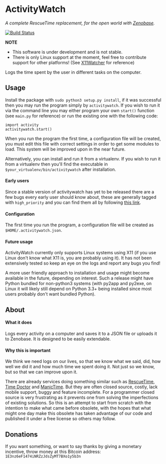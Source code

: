 # ActivityWatch
*A complete RescueTime replacement, for the open world with [Zenobase](http://zenobase.com).*

[![Build Status](https://travis-ci.org/ErikBjare/activitywatch.svg?branch=master)](https://travis-ci.org/ErikBjare/activitywatch)

**NOTE**
 - This software is under development and is not stable.
 - There is only Linux support at the moment, feel free to contribute support for other platforms! (See [X11Watcher](./activitywatch/watchers/linux.py) for reference)

Logs the time spent by the user in different tasks on the computer.

## Usage
Install the package with `sudo python3 setup.py install`, if it was successful then you may run the program simply by `activitywatch`. If you wish to run it via the command line you may either program your own `start()` function (see `main.py` for reference) or run the existing one with the following code:


    import activity
    activitywatch.start()


When you run the program the first time, a configuration file will be created, you must edit this file with correct settings in order to get some modules to load. This system will be improved upon in the near future.

Alternatively, you can install and run it from a virtualenv. If you wish to run it from a virtualenv then you'll find the executable in `$your_virtualenv/bin/activitywatch` after installation.

#### Early users

Since a stable version of activitywatch has yet to be released there are a few bugs every early user should know about, these are generally tagged with `high_priority` and you can find them all by following [this link](https://github.com/ErikBjare/activitywatch/labels/high%20priority).

#### Configuration
The first time you run the program, a configuration file will be created as `$HOME/.activitywatch.json`.

#### Future usage
ActivityWatch currently only supports Linux systems using X11 (if you use Linux don't know what X11 is, you are probably using it). It has not been extensively tested so keep an eye on the logs and report any bugs you find!

A more user friendly approach to installation and usage might become available in the future, depending on interest.
Such a release might have Python bundled for non-python3 systems (with py2app and py2exe, on Linux it will likely still depend on Python 3.3+ being installed since most users probably don't want bundled Python).

## About

#### What it does
Logs every activity on a computer and saves it to a JSON file or uploads it to Zenobase. It is designed to be easily extendable. 

#### Why this is important
We think we need logs on our lives, so that we know what we said, did, how well we did it and how much time we spent doing it. Not just so we know, but so that we can improve upon it.

There are already services doing something similar such as [RescueTime](https://www.rescuetime.com/), [Time Doctor](http://www.timedoctor.com/) and [ManicTime](http://www.manictime.com/). But they are often closed source, costly, lack mobile support, buggy and feature incomplete. For a programmer closed source is very frustrating as it prevents one from solving the imperfections of existing solutions. So this is an attempt to start from scratch with the intention to make what came before obsolete, with the hopes that what might one day make this obsolete has taken advantage of our code and published it under a free license so others may follow.

## Donations
If you want something, or want to say thanks by giving a monetary incentive, throw money at this Bitcoin address: `1E3nz6eF1474iNRZzJdsZyMT7BXo1y5b3n`
